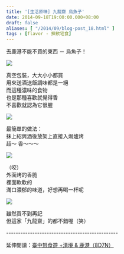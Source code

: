 ```yaml
---
title: '[生活原味] 九龍齋 烏魚子'
date: 2014-09-18T19:00:00.000+08:00
draft: false
aliases: [ "/2014/09/blog-post_18.html" ]
tags : [flavor - 揀飲宅食]
---
```


去鹿港不能不買的東西 － 烏魚子！  

![](/images/taiwanroe.jpg)

真空包裝，大大小小都買  
用來送酒送飯調味都是一絕  
而這種濃味的食物  
也是那種喜歡就覺得香  
不喜歡就認為它很腥  

![](/images/taiwanroe1.jpg)

最簡單的做法：  
抹上紹興酒後放架上直接入焗爐烤  
超～ 香～～～  

![](/images/taiwanroe2.jpg)

（咬）  
外面烤的香脆  
裡面軟軟的  
滿口濃郁的味道，好想再喝一杯呢  

![](/images/taiwanroe3.jpg)

雖然買不到再記  
但這家「九龍齋」的都不錯喔（笑）

  
\-----------------------------------------------  
  
延伸閱讀：[臺中怒食遊 +清境 & 鹿港（8D7N）](https://hidie.net/taichung8d7n/)
